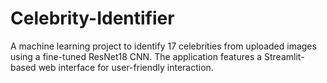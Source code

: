 # Celebrity-Identifier

A machine learning project to identify 17 celebrities from uploaded images using a fine-tuned ResNet18 CNN. The application features a Streamlit-based web interface for user-friendly interaction.
